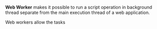 **Web Worker** makes it possible to run a script operation in background thread separate from the main execution thread of a web application.

Web workers allow the tasks 